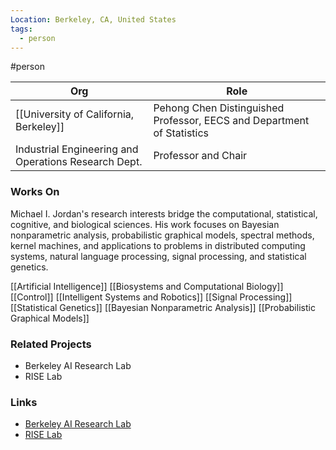 ```yaml
---
Location: Berkeley, CA, United States
tags:
  - person
---
```

#person

| Org                                                  | Role                                                                   |
| ---------------------------------------------------- | ---------------------------------------------------------------------- |
| [[University of California, Berkeley]]               | Pehong Chen Distinguished Professor, EECS and Department of Statistics |
| Industrial Engineering and Operations Research Dept. | Professor and Chair                                                    |

### Works On

Michael I. Jordan's research interests bridge the computational, statistical, cognitive, and biological sciences. His work focuses on Bayesian nonparametric analysis, probabilistic graphical models, spectral methods, kernel machines, and applications to problems in distributed computing systems, natural language processing, signal processing, and statistical genetics.

[[Artificial Intelligence]]
[[Biosystems and Computational Biology]]
[[Control]]
[[Intelligent Systems and Robotics]]
[[Signal Processing]]
[[Statistical Genetics]]
[[Bayesian Nonparametric Analysis]]
[[Probabilistic Graphical Models]]

### Related Projects

- Berkeley AI Research Lab
- RISE Lab

### Links

- [Berkeley AI Research Lab](https://bair.berkeley.edu/)
- [RISE Lab](https://rise.cs.berkeley.edu/)